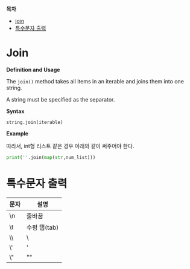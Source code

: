 **목차**

- [join](#join)
- [특수문자 출력](#특수문자-출력)



# Join

**Definition and Usage**

The `join()` method takes all items in an iterable and joins them into one string.

A string must be specified as the separator.

**Syntax**

`string.join(iterable)`

**Example**

따라서, int형 리스트 같은 경우 아래와 같이 써주어야 한다.

```python
print(''.join(map(str,num_list)))
```





# 특수문자 출력

| 문자 | 설명         |
| ---- | ------------ |
| \n   | 줄바꿈       |
| \t   | 수평 탭(tab) |
| \\\\ | \            |
| \\'  | '            |
| \\"  | ""           |

